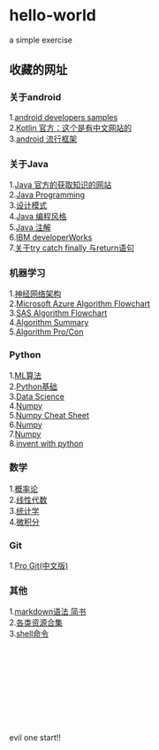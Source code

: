 # hello-world
a simple exercise

## 收藏的网址

### 关于android
1.[android developers samples](https://developer.android.com/samples/index.html)<br>
2.[Kotlin 官方：这个是有中文网站的](http://kotlinlang.org/docs/reference/basic-syntax.html)<br>
3.[android 流行框架](https://www.ctolib.com/cheatsheets-Android-ch.html)<br>

### 关于Java
1.[Java 官方的获取知识的网站](http://www.oracle.com/technetwork/cn/java/index.html)<br>
2.[Java Programming](http://introcs.cs.princeton.edu/java/10elements/)<br>
3.[设计模式](https://sourcemaking.com/design_patterns)<br>
4.[Java 编程风格](http://www.hawstein.com/posts/google-java-style.html)<br>
5.[Java 注解](http://www.oschina.net/question/12_15295)<br>
6.[IBM developerWorks](https://www.ibm.com/developerworks/cn/java/)<br>
7.[关于try catch finally 与return语句](http://blog.csdn.net/ns_code/article/details/17485221)<br>

### 机器学习
1.[神经网络架构](http://www.asimovinstitute.org/neural-network-zoo/)<br>
2.[Microsoft Azure Algorithm Flowchart](https://docs.microsoft.com/en-us/azure/machine-learning/machine-learning-algorithm-cheat-sheet)<br>
3.[SAS Algorithm Flowchart](http://blogs.sas.com/content/subconsciousmusings/2017/04/12/machine-learning-algorithm-use/)<br>
4.[Algorithm Summary](http://machinelearningmastery.com/a-tour-of-machine-learning-algorithms/)<br>
5.[Algorithm Pro/Con](https://blog.dataiku.com/machine-learning-explained-algorithms-are-your-friend)<br>

### Python
1.[ML算法](https://www.analyticsvidhya.com/blog/2015/09/full-cheatsheet-machine-learning-algorithms/)<br>
2.[Python基础](http://datasciencefree.com/python.pdf)<br>
3.[Data Science](https://www.datacamp.com/community/tutorials/python-data-science-cheat-sheet-basics#gs.0x1rxEA)<br>
4.[Numpy](https://www.dataquest.io/blog/numpy-cheat-sheet/)<br>
5.[Numpy Cheat Sheet](http://datasciencefree.com/numpy.pdf)<br>
6.[Numpy](https://www.datacamp.com/community/blog/python-numpy-cheat-sheet#gs.Nw3V6CE)<br>
7.[Numpy](https://github.com/donnemartin/data-science-ipython-notebooks/blob/master/numpy/numpy.ipynb)<br>
8.[invent with python](http://inventwithpython.com/)

### 数学
1.[概率论](http://www.wzchen.com/s/probability_cheatsheet.pdf)<br>
2.[线性代数](https://minireference.com/static/tutorials/linear_algebra_in_4_pages.pdf)<br>
3.[统计学](http://web.mit.edu/~csvoss/Public/usabo/stats_handout.pdf)<br>
4.[微积分](http://tutorial.math.lamar.edu/getfile.aspx?file=B,41,N)<br>

### Git
1.[Pro Git(中文版)](http://git.oschina.net/progit/)<br>



### 其他
1.[markdown语法 简书](http://www.jianshu.com/p/b6f7e21ca498)<br>
2.[各类资源合集](http://top.jobbole.com/15689/)<br>
3.[shell命令](https://tinylab.gitbooks.io/shellbook/zh/chapters/01-chapter1.html)<br>
<br><br><br><br><br><br><br><br><br><br>
evil one start!!
